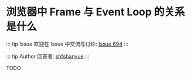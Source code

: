 # 浏览器中 Frame 与 Event Loop 的关系是什么



::: tip Issue 
 欢迎在 Issue 中交流与讨论: [Issue 694](https://github.com/shfshanyue/Daily-Question/issues/694) 
:::

::: tip Author 
回答者: [shfshanyue](https://github.com/shfshanyue) 
:::

TODO